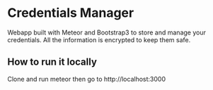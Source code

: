 Credentials Manager
===================

Webapp built with Meteor and Bootstrap3 to store and manage your credentials.
All the information is encrypted to keep them safe.

## How to run it locally
Clone and run meteor then go to http://localhost:3000
